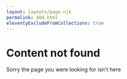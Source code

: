 ```yaml
---
layout: layouts/page.njk
permalink: 404.html
eleventyExcludeFromCollections: true
---
```

# Content not found

Sorry the page you were looking for isn't here



